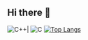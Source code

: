 ## Hi there 👋
![C++](https://img.shields.io/badge/c++-%2300599C.svg?style=for-the-badge&logo=c%2B%2B&logoColor=white)|
![C](https://img.shields.io/badge/c-%2300599C.svg?style=for-the-badge&logo=c&logoColor=white)
[![Top Langs](https://github-readme-stats.vercel.app/api/top-langs/?username=P1ttadu&layout=donut)](https://github.com/P1ttadu/github-readme-stats)
